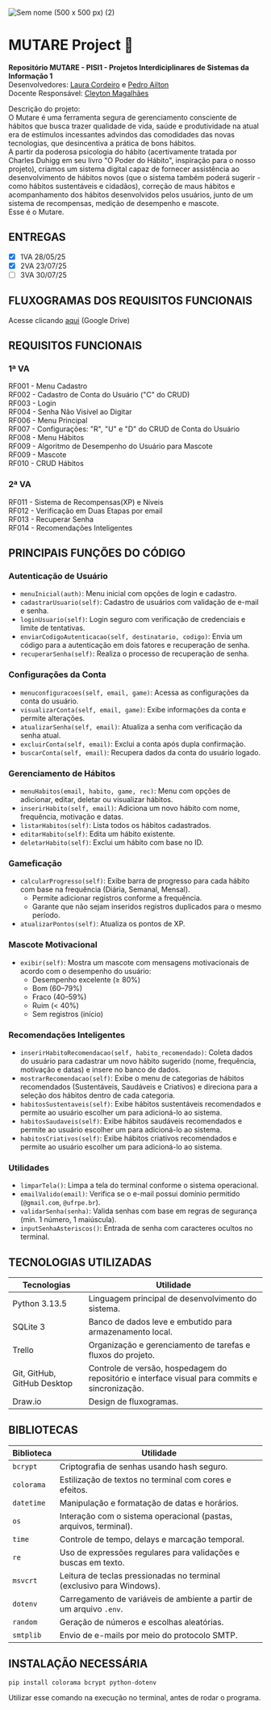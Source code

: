 ![Sem nome (500 x 500 px) (2)](https://github.com/user-attachments/assets/db754006-615e-483d-b495-2ba13c265d26)  

# MUTARE Project 🐌

**Repositório MUTARE - PISI1 - Projetos Interdiciplinares de Sistemas da Informação 1**  
Desenvolvedores: [Laura Cordeiro](https://github.com/mlcordeiro) e [Pedro Ailton](https://github.com/pedroailton)  
Docente Responsável: [Cleyton Magalhães](https://github.com/cvanut)

Descrição do projeto:  
O Mutare é uma ferramenta segura de gerenciamento consciente de hábitos que busca trazer qualidade de vida, saúde e produtividade na atual era de estímulos incessantes advindos das comodidades das novas tecnologias, que desincentiva a prática de bons hábitos.  
A partir da poderosa psicologia do hábito (acertivamente tratada por Charles Duhigg em seu livro "O Poder do Hábito", inspiração para o nosso projeto), criamos um sistema digital capaz de fornecer assistência ao desenvolvimento de hábitos novos (que o sistema também poderá sugerir - como hábitos sustentáveis e cidadãos), correção de maus hábitos e acompanhamento dos hábitos desenvolvidos pelos usuários, junto de um sistema de recompensas, medição de desempenho e mascote.  
Esse é o Mutare.

## ENTREGAS
- [x] 1VA 28/05/25
- [x] 2VA 23/07/25
- [ ] 3VA 30/07/25

## FLUXOGRAMAS DOS REQUISITOS FUNCIONAIS
Acesse clicando [aqui](https://drive.google.com/drive/folders/1aOAuCHuZ8fUJ0etgrPnZh6ARmnOMll4f?usp=sharing) (Google Drive)
## REQUISITOS FUNCIONAIS
###  1ª VA
RF001 - Menu Cadastro  
RF002 -  Cadastro de Conta do Usuário ("C" do CRUD)  
RF003 - Login  
RF004 - Senha Não Visível ao Digitar  
RF006 - Menu Principal  
RF007 - Configurações: "R", "U" e "D" do CRUD de Conta do Usuário  
RF008 - Menu Hábitos  
RF009 - Algoritmo de Desempenho do Usuário para Mascote  
RF009 - Mascote  
RF010 - CRUD Hábitos  
  
 ### 2ª VA

RF011 - Sistema de Recompensas(XP) e Níveis    
RF012 - Verificação em Duas Etapas por email  
RF013 - Recuperar Senha  
RF014 - Recomendações Inteligentes  

## PRINCIPAIS FUNÇÕES DO CÓDIGO

### Autenticação de Usuário

- `menuInicial(auth)`: Menu inicial com opções de login e cadastro.
- `cadastrarUsuario(self)`: Cadastro de usuários com validação de e-mail e senha.
- `loginUsuario(self)`: Login seguro com verificação de credenciais e limite de tentativas.
- `enviarCodigoAutenticacao(self, destinatario, codigo)`: Envia um código para a autenticação em dois fatores e recuperação de senha.
- `recuperarSenha(self)`: Realiza o processo de recuperação de senha.

### Configurações da Conta

- `menuconfiguracoes(self, email, game)`: Acessa as configurações da conta do usuário.
- `visualizarConta(self, email, game)`: Exibe informações da conta e permite alterações.
- `atualizarSenha(self, email)`: Atualiza a senha com verificação da senha atual.
- `excluirConta(self, email)`: Exclui a conta após dupla confirmação.
- `buscarConta(self, email)`: Recupera dados da conta do usuário logado.

### Gerenciamento de Hábitos

- `menuHabitos(email, habito, game, rec)`: Menu com opções de adicionar, editar, deletar ou visualizar hábitos.
- `inserirHabito(self, email)`: Adiciona um novo hábito com nome, frequência, motivação e datas.
- `listarHabitos(self)`: Lista todos os hábitos cadastrados.
- `editarHabito(self)`: Edita um hábito existente.
- `deletarHabito(self)`: Exclui um hábito com base no ID.

### Gameficação

- `calcularProgresso(self)`: Exibe barra de progresso para cada hábito com base na frequência (Diária, Semanal, Mensal).
  - Permite adicionar registros conforme a frequência.
  - Garante que não sejam inseridos registros duplicados para o mesmo período.
- `atualizarPontos(self)`: Atualiza os pontos de XP.
  
### Mascote Motivacional

- `exibir(self)`: Mostra um mascote com mensagens motivacionais de acordo com o desempenho do usuário:
  - Desempenho excelente (≥ 80%)
  - Bom (60–79%)
  - Fraco (40–59%)
  - Ruim (< 40%)
  - Sem registros (início)

### Recomendações Inteligentes
- `inserirHabitoRecomendacao(self, habito_recomendado)`: Coleta dados do usuário para cadastrar um novo hábito sugerido (nome, frequência, motivação e datas) e insere no banco de dados.
- `mostrarRecomendacao(self)`: Exibe o menu de categorias de hábitos recomendados (Sustentáveis, Saudáveis e Criativos) e direciona para a seleção dos hábitos dentro de cada categoria.
- `habitosSustentaveis(self)`: Exibe hábitos sustentáveis recomendados e permite ao usuário escolher um para adicioná-lo ao sistema.
- `habitosSaudaveis(self)`: Exibe hábitos saudáveis recomendados e permite ao usuário escolher um para adicioná-lo ao sistema.
- `habitosCriativos(self)`: Exibe hábitos criativos recomendados e permite ao usuário escolher um para adicioná-lo ao sistema.

### Utilidades

- `limparTela()`: Limpa a tela do terminal conforme o sistema operacional.
- `emailValido(email)`: Verifica se o e-mail possui domínio permitido (`@gmail.com`, `@ufrpe.br`).
- `validarSenha(senha)`: Valida senhas com base em regras de segurança (mín. 1 número, 1 maiúscula).
- `inputSenhaAsteriscos()`: Entrada de senha com caracteres ocultos no terminal.

## TECNOLOGIAS UTILIZADAS

| Tecnologias         | Utilidade |
|---------------------|-----------|
| Python 3.13.5     | Linguagem principal de desenvolvimento do sistema. |
| SQLite 3          | Banco de dados leve e embutido para armazenamento local. |
| Trello            | Organização e gerenciamento de tarefas e fluxos do projeto. |
| Git, GitHub, GitHub Desktop | Controle de versão, hospedagem do repositório e interface visual para commits e sincronização. |
| Draw.io             | Design de fluxogramas. |


## BIBLIOTECAS

| Biblioteca | Utilidade |
|------------|-----------|
| `bcrypt`   | Criptografia de senhas usando hash seguro. |
| `colorama` | Estilização de textos no terminal com cores e efeitos. |
| `datetime` | Manipulação e formatação de datas e horários. |
| `os`       | Interação com o sistema operacional (pastas, arquivos, terminal). |
| `time`     | Controle de tempo, delays e marcação temporal. |
| `re`       | Uso de expressões regulares para validações e buscas em texto. |
| `msvcrt`   | Leitura de teclas pressionadas no terminal (exclusivo para Windows). |
| `dotenv`   | Carregamento de variáveis de ambiente a partir de um arquivo `.env`. |
| `random`   | Geração de números e escolhas aleatórias. |
| `smtplib`  | Envio de e-mails por meio do protocolo SMTP. |

## INSTALAÇÃO NECESSÁRIA
 ```
pip install colorama bcrypt python-dotenv
 ```
Utilizar esse comando na execução no terminal, antes de rodar o programa.
